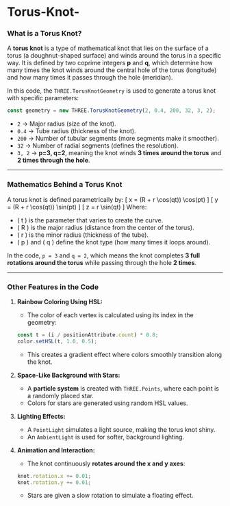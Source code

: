 # Torus-Knot-

### **What is a Torus Knot?**
A **torus knot** is a type of mathematical knot that lies on the surface of a torus (a doughnut-shaped surface) and winds around the torus in a specific way. It is defined by two coprime integers **p** and **q**, which determine how many times the knot winds around the central hole of the torus (longitude) and how many times it passes through the hole (meridian).

In this code, the `THREE.TorusKnotGeometry` is used to generate a torus knot with specific parameters:
```js
const geometry = new THREE.TorusKnotGeometry(2, 0.4, 200, 32, 3, 2);
```
- `2` → Major radius (size of the knot).
- `0.4` → Tube radius (thickness of the knot).
- `200` → Number of tubular segments (more segments make it smoother).
- `32` → Number of radial segments (defines the resolution).
- `3, 2` → **p=3, q=2**, meaning the knot winds **3 times around the torus** and **2 times through the hole**.

---

### **Mathematics Behind a Torus Knot**
A torus knot is defined parametrically by:
\[
x = (R + r \cos(qt)) \cos(pt)
\]
\[
y = (R + r \cos(qt)) \sin(pt)
\]
\[
z = r \sin(qt)
\]
Where:
- \( t \) is the parameter that varies to create the curve.
- \( R \) is the major radius (distance from the center of the torus).
- \( r \) is the minor radius (thickness of the tube).
- \( p \) and \( q \) define the knot type (how many times it loops around).

In the code, `p = 3` and `q = 2`, which means the knot completes **3 full rotations around the torus** while passing through the hole **2 times**.

---

### **Other Features in the Code**
1. **Rainbow Coloring Using HSL:**
   - The color of each vertex is calculated using its index in the geometry:
   ```js
   const t = (i / positionAttribute.count) * 0.8;
   color.setHSL(t, 1.0, 0.5);
   ```
   - This creates a gradient effect where colors smoothly transition along the knot.

2. **Space-Like Background with Stars:**
   - A **particle system** is created with `THREE.Points`, where each point is a randomly placed star.
   - Colors for stars are generated using random HSL values.

3. **Lighting Effects:**
   - A `PointLight` simulates a light source, making the torus knot shiny.
   - An `AmbientLight` is used for softer, background lighting.

4. **Animation and Interaction:**
   - The knot continuously **rotates around the x and y axes**:
   ```js
   knot.rotation.x += 0.01;
   knot.rotation.y += 0.01;
   ```
   - Stars are given a slow rotation to simulate a floating effect.
